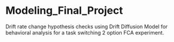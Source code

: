 # Modeling_Final_Project

Drift rate change hypothesis checks using Drift Diffusion Model for behavioral analysis for a task switching 2 option FCA experiment.

